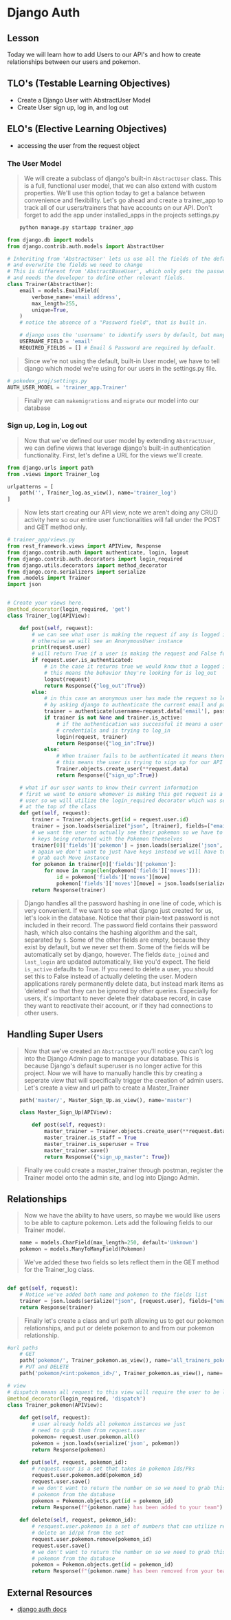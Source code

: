 # Django Auth

## Lesson

Today we will learn how to add Users to our API's and how to create relationships between our users and pokemon.

## TLO's (Testable Learning Objectives)

- Create a Django User with AbstractUser Model
- Create User sign up, log in, and log out

## ELO's (Elective Learning Objectives)

- accessing the user from the request object

### The User Model

> We will create a subclass of django's built-in `AbstractUser` class. This is a full, functional user model, that we can also extend with custom properties. We'll use this option today to get a balance between convenience and flexibility.
> Let's go ahead and create a trainer_app to track all of our users/trainers that have accounts on our API. Don't forget to add the app under installed_apps in the projects settings.py

```bash
    python manage.py startapp trainer_app
```

  ```python
  from django.db import models
  from django.contrib.auth.models import AbstractUser

  # Inheriting from 'AbstractUser' lets us use all the fields of the default User,
  # and overwrite the fields we need to change
  # This is different from 'AbstractBaseUser', which only gets the password management features from the default User,
  # and needs the developer to define other relevant fields.
  class Trainer(AbstractUser):
      email = models.EmailField(
          verbose_name='email address',
          max_length=255,
          unique=True,
      )
      # notice the absence of a "Password field", that is built in.

      # django uses the 'username' to identify users by default, but many modern applications use 'email' instead
      USERNAME_FIELD = 'email'
      REQUIRED_FIELDS = [] # Email & Password are required by default.
  ```

> Since we're not using the default, built-in User model, we have to tell django which model we're using for our users in the settings.py file.

```python
# pokedex_proj/settings.py
AUTH_USER_MODEL = 'trainer_app.Trainer'
```

> Finally we can `makemigrations` and `migrate` our model into our database

### Sign up, Log in, Log out

> Now that we've defined our user model by extending `AbstractUser`, we can define views that leverage django's built-in authentication functionality. First, let's define a URL for the views we'll create.

```python
from django.urls import path
from .views import Trainer_log

urlpatterns = [
    path('', Trainer_log.as_view(), name='trainer_log')
]
```

> Now lets start creating our API view, note we aren't doing any CRUD activity here so our entire user functionalities will fall under the POST and GET method only.

```python
# trainer_app/views.py
from rest_framework.views import APIView, Response
from django.contrib.auth import authenticate, login, logout
from django.contrib.auth.decorators import login_required
from django.utils.decorators import method_decorator
from django.core.serializers import serialize
from .models import Trainer
import json


# Create your views here.
@method_decorator(login_required, 'get')
class Trainer_log(APIView):

    def post(self, request):
        # we can see what user is making the request if any is logged in when the request was made
        # otherwise we will see an AnonymousUser instance
        print(request.user)
        # will return True if a user is making the request and False for AnonymousUser
        if request.user.is_authenticated:
            # in the case it returns true we would know that a logged in user is pinging this endpoint
            # this means the behavior they're looking for is log_out
            logout(request)
            return Response({"log_out":True})
        else:
            # in this case an anonymous user has made the request so lets try to see if we are creating or getting a user
            # by asking django to authenticate the current email and password to a user in our database
            trainer = authenticate(username=request.data['email'], password=request.data['password'])
            if trainer is not None and trainer.is_active:
                # if the authentication was successful it means a user in our databse exist with these
                # credentials and is trying to log_in
                login(request, trainer)
                return Response({"log_in":True})
            else:
                # When trainer fails to be authenticated it means there's no trainer existing with this credentials
                # this means the user is trying to sign up for our API
                Trainer.objects.create_user(**request.data)
                return Response({"sign_up":True})

    # what if our user wants to know their current information
    # first we want to ensure whomever is making this get request is a valid and logged in 
    # user so we will utilize the login_required decorator which was set by the method decorator
    # at the top of the class
    def get(self, request):
        trainer = Trainer.objects.get(id = request.user.id)
        trainer = json.loads(serialize("json", [trainer], fields=["email", "name", "pokemon"]))
        # we want the user to actually see their pokemon so we have to replace the
        # keys being returned with the Pokemon themselves
        trainer[0]['fields']['pokemon'] = json.loads(serialize('json', request.user.pokemon.all()))
        # again we don't want to just have keys instead we will have to iterate through and 
        # grab each Move instance
        for pokemon in trainer[0]['fields']['pokemon']:
            for move in range(len(pokemon['fields']['moves'])):
                id = pokemon['fields']['moves'][move]
                pokemon['fields']['moves'][move] = json.loads(serialize('json', [Move.objects.get(id = id)]))[0]
        return Response(trainer)
```

> Django handles all the password hashing in one line of code, which is very convenient. If we want to see what django just created for us, let's look in the database.
> Notice that their plain-text password is not included in their record. The password field contains their password hash, which also contains the hashing algorithm and the salt, separated by `$`. Some of the other fields are empty, because they exist by default, but we never set them. Some of the fields will be automatically set by django, however. The fields `date_joined` and `last_login` are updated automatically, like you'd expect. The field `is_active` defaults to True. If you need to delete a user, you should set this to False instead of actually deleting the user. Modern applications rarely permanently delete data, but instead mark items as 'deleted' so that they can be ignored by other queries. Especially for users, it's important to never delete their database record, in case they want to reactivate their account, or if they had connections to other users.

## Handling Super Users

> Now that we've created an `AbstractUser` you'll notice you can't log into the Django Admin page to manage your database. This is because Django's default superuser is no longer active for this project. Now we will have to manually handle this by creating a seperate view that will specifically trigger the creation of admin users.
> Let's create a view and url path to create a Master_Trainer

```python
    path('master/', Master_Sign_Up.as_view(), name='master')

    class Master_Sign_Up(APIView):

        def post(self, request):
            master_trainer = Trainer.objects.create_user(**request.data)
            master_trainer.is_staff = True
            master_trainer.is_superuser = True
            master_trainer.save()
            return Response({"sign_up_master": True})
```

> Finally we could create a master_trainer through postman, register the Trainer model onto the admin site, and log into Django Admin.

## Relationships

> Now we have the ability to have users, so maybe we would like users to be able to capture pokemon. Lets add the following fields to our Trainer model.

```python
    name = models.CharField(max_length=250, default='Unknown')
    pokemon = models.ManyToManyField(Pokemon)
```

> We've added these two fields so lets reflect them in the GET method for the Trainer_log class.

```python

def get(self, request):
    # Notice we've added both name and pokemon to the fields list
    trainer = json.loads(serialize("json", [request.user], fields=["email", "name", "pokemon"]))
    return Response(trainer)
```

> Finally let's create a class and url path allowing us to get our pokemon relationships, and put or delete pokemon to and from our pokemon relationship.

```python
#url paths
    # GET 
    path('pokemon/', Trainer_pokemon.as_view(), name='all_trainers_pokemon'),
    # PUT and DELETE
    path('pokemon/<int:pokemon_id>/', Trainer_pokemon.as_view(), name='add_or_sub_a_pokemon'),

# view
# dispatch means all request to this view will require the user to be logged in
@method_decorator(login_required, 'dispatch')
class Trainer_pokemon(APIView):
    
    def get(self, request):
        # user already holds all pokemon instances we just 
        # need to grab them from request.user
        pokemon= request.user.pokemon.all()
        pokemon = json.loads(serialize('json', pokemon))
        return Response(pokemon)
    
    def put(self, request, pokemon_id):
        # request.user is a set that takes in pokemon Ids/Pks
        request.user.pokemon.add(pokemon_id)
        request.user.save()
        # we don't want to return the number on so we need to grab this 
        # pokemon from the database
        pokemon = Pokemon.objects.get(id = pokemon_id)
        return Response(f"{pokemon.name} has been added to your team")
    
    def delete(self, request, pokemon_id):
        # resquest.user.pokemon is a set of numbers that can utilize remove to 
        # delete an id/pk from the set
        request.user.pokemon.remove(pokemon_id)
        request.user.save()
        # we don't want to return the number on so we need to grab this 
        # pokemon from the database
        pokemon = Pokemon.objects.get(id = pokemon_id)
        return Response(f"{pokemon.name} has been removed from your team")
```

## External Resources

- [django auth docs](https://docs.djangoproject.com/en/4.0/topics/auth/default/)
